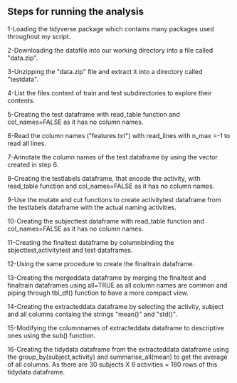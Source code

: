 ## Steps for running the analysis

1-Loading the tidyverse package which contains many packages used throughout my script.

2-Downloading the datafile into our working directory into a file called "data.zip".

3-Unzipping the "data.zip" file and extract it into a directory called "testdata".

4-List the files content of train and test subdirectories to explore their contents.

5-Creating the test dataframe with read_table function and col_names=FALSE as it has no column names.

6-Read the column names ("features.txt") with read_lines with n_max =-1 to read all lines.

7-Annotate the column names of the test dataframe by using the vector created in step 6.

8-Creating the testlabels dataframe, that encode the activity, with read_table function and col_names=FALSE as it has no column names.

9-Use the mutate and cut functions to create activitytest dataframe from the testlabels dataframe with the actual naming activities.

10-Creating the subjecttest dataframe with read_table function and col_names=FALSE as it has no column names.

11-Creating the finaltest dataframe by columnbinding the sbjecttest,activitytest and test dataframes.

12-Using the same procedure to create the finaltrain dataframe.

13-Creating the mergeddata dataframe by merging the finaltest and finaltrain dataframes using all=TRUE as all column names are common and piping through tbl_df() function to have a more compact view.

14-Creating the extracteddata dataframe by selecting the activity, subject and all columns containg the strings "mean()" and "std()".

15-Modifying the columnnames of extracteddata dataframe to descriptive ones using the sub() function.

16-Creating the tidydata dataframe from the extracteddata dataframe using the group_by(subject,activity) and summarise_all(mean) to get the average of all columns. As there are 30 subjects X 6 activities = 180 rows of this tidydata dataframe.



